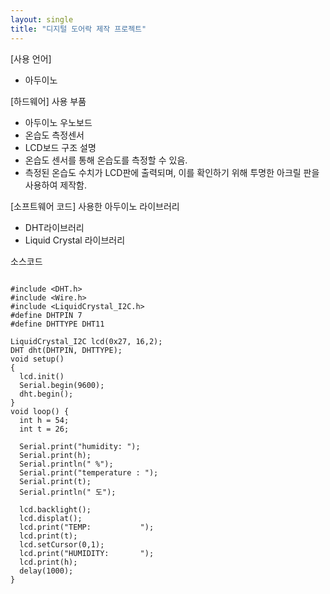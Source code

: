 ```yaml
---
layout: single
title: "디지털 도어락 제작 프로젝트"
---
```


[사용 언어]
- 아두이노

[하드웨어]
사용 부품
- 아두이노 우노보드
- 온습도 측정센서
- LCD보드
구조 설명
- 온습도 센서를 통해 온습도를 측정할 수 있음.
- 측정된 온습도 수치가 LCD판에 출력되며, 이를 확인하기 위해 투명한 아크릴 판을 사용하여 제작함.
  
[소프트웨어 코드]
사용한 아두이노 라이브러리
- DHT라이브러리
- Liquid Crystal 라이브러리
  
소스코드
~~~ arduino

#include <DHT.h>
#include <Wire.h>
#include <LiquidCrystal_I2C.h>
#define DHTPIN 7
#define DHTTYPE DHT11

LiquidCrystal_I2C lcd(0x27, 16,2);
DHT dht(DHTPIN, DHTTYPE);
void setup()
{
  lcd.init()
  Serial.begin(9600);
  dht.begin();
}
void loop() {
  int h = 54;
  int t = 26;

  Serial.print("humidity: ");
  Serial.print(h);
  Serial.println(" %");
  Serial.print("temperature : ");
  Serial.print(t);
  Serial.println(" 도");

  lcd.backlight();
  lcd.displat();
  lcd.print("TEMP:           ");
  lcd.print(t);
  lcd.setCursor(0,1);
  lcd.print("HUMIDITY:       ");
  lcd.print(h);
  delay(1000);
}
  

   
~~~
